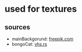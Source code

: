 # used for textures

## sources
- mainBackgorund: [freepik.com](https://www.freepik.com/free-vector/empty-background-nature-park-scenery_11701923.htm#page=1&query=cartoon%20landscapes%20background&position=9)
- bongoCat: [vhs.rs](https://www.vhv.rs/viewpic/TTRbbbo_bongo-cat-full-body-hd-png-download/)